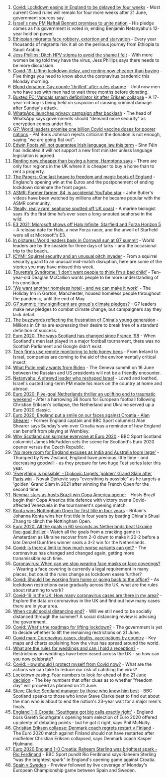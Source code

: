 1. [Covid: Lockdown easing in England to be delayed by four weeks](https://www.bbc.co.uk/news/uk-57464097) - Most current Covid rules will remain for four more weeks after 21 June, government sources say.
2. [Israel's new PM Naftali Bennett promises to unite nation](https://www.bbc.co.uk/news/world-middle-east-57464794) - His pledge comes as his government is voted in, ending Benjamin Netanyahu's 12-year hold on power.
3. [Ethiopian migrants face robbery, extortion and starvation](https://www.bbc.co.uk/news/world-africa-57447744) - Every year thousands of migrants risk it all on the perilous journey from Ethiopia to Saudi Arabia.
4. [Jess Phillips: Ditch HPV stigma to avoid the shame I felt](https://www.bbc.co.uk/news/uk-57438881) - With more women being told they have the virus, Jess Phillips says there needs to be more discussion.
5. [Covid-19: Lifting lockdown delay, and renting now cheaper than buying](https://www.bbc.co.uk/news/uk-57462782) - Five things you need to know about the coronavirus pandemic this Monday morning.
6. [Blood donation: Gay couple 'thrilled' after rules change](https://www.bbc.co.uk/news/uk-wales-57445053) - Until now men who have sex with men had to wait three months before donating.
7. [Buxted FC: Vandals smash defibrillator kit after Eriksen collapse](https://www.bbc.co.uk/news/uk-england-sussex-57466276) - A 17-year-old boy is being held on suspicion of causing criminal damage after Sunday's attack.
8. [WhatsApp launches privacy campaign after backlash](https://www.bbc.co.uk/news/technology-57440405) - The head of WhatsApp says governments should "demand more security" as encryption comes under fire.
9. [G7: World leaders promise one billion Covid vaccine doses for poorer nations](https://www.bbc.co.uk/news/uk-57461640) - PM Boris Johnson rejects criticism the donation is not enough, saying "we are going flat out".
10. [Edwin Poots will not guarantee Irish language law this term](https://www.bbc.co.uk/news/uk-northern-ireland-57464224) - Sinn Féin has indicated it will not support a new first minister unless language legislation is agreed.
11. [Renting now cheaper than buying a home, Hamptons says](https://www.bbc.co.uk/news/business-57464534) - There are only four regions in the UK where it is cheaper to buy a home than to rent a property.
12. [The Papers: One last heave to freedom and magic boots of England](https://www.bbc.co.uk/news/blogs-the-papers-57464374) - England's opening win at the Euros and the postponement of ending lockdown dominate the front pages.
13. [ASMR: Former farmer, 84, is accidental YouTube star](https://www.bbc.co.uk/news/uk-england-derbyshire-57402080) - John Butler's videos have been watched by millions after he became popular with the ASMR community.
14. [‘Really, really rare’ seahorse spotted off UK coast](https://www.bbc.co.uk/news/science-environment-57448237) - A marine biologist says it’s the first time he’s ever seen a long-snouted seahorse in the wild.
15. [E3 2021: Microsoft shows off Halo Infinite, Starfield and Forza Horizon 5](https://www.bbc.co.uk/news/technology-57464057) - A release date for Halo, a new Forza racer, and the unveil of Starfield were all at Microsoft's E3.
16. [In pictures: World leaders bask in Cornwall sun at G7 summit](https://www.bbc.co.uk/news/uk-57438878) - World leaders are by the seaside for three days of talks - and the occasional trip to the beach...
17. [ICYMI: Squirrel security and an unusual pitch invader](https://www.bbc.co.uk/news/world-57432086) - From a squirrel security guard to an unusual mid-match disruption, here are some of the stories you may have missed this week.
18. [Tourette’s Syndrome: ‘I don’t want people to think I’m a bad child’](https://www.bbc.co.uk/news/uk-northern-ireland-57435056) - Ten-year-old Deaglan McCallion wants people to be more understanding of his condition.
19. ['We want another homeless hotel - and we can make it work'](https://www.bbc.co.uk/news/stories-57448625) - The Holiday Inn in Gorton, Manchester, housed homeless people throughout the pandemic, until the end of May.
20. [G7 summit: How significant are group's climate pledges?](https://www.bbc.co.uk/news/science-environment-57462040) - G7 leaders make new pledges to combat climate change, but campaigners say they lack detail.
21. [The buzzwords reflecting the frustration of China's young generation](https://www.bbc.co.uk/news/world-asia-china-57328508) - Millions in China are expressing their desire to break free of a standard definition of success.
22. [Euro 2020: The ways Scotland has changed since France '98](https://www.bbc.co.uk/news/uk-scotland-57439470) - When Scotland's men last played in a major football tournament, there was no Scottish Parliament and Google didn't exist.
23. [Tech firms use remote monitoring to help honey bees](https://www.bbc.co.uk/news/business-57397182) - From Ireland to Israel, companies are coming to the aid of the environmentally critical insect.
24. [What Putin really wants from Biden](https://www.bbc.co.uk/news/world-europe-57427055) - The Geneva summit on 16 June between the Russian and US presidents will not be a friendly encounter.
25. [Netanyahu: A shrewd leader who reshaped Israel](https://www.bbc.co.uk/news/world-middle-east-57306615) - Loved and loathed, Israel's ousted long-term PM made his mark on the country at home and abroad.
26. [Euro 2020: Five-goal Netherlands thriller an uplifting end to traumatic weekend](https://www.bbc.co.uk/sport/football/57464514) - After a harrowing 36 hours for European football following Christian Eriksen's collapse, the Netherland and Ukraine served up a Euro 2020 classic.
27. [Euro 2020: England put a smile on our faces against Croatia - Alan Shearer](https://www.bbc.co.uk/sport/football/57436324) - Former England captain and BBC Sport columnist Alan Shearer says Sunday's win over Croatia was a reminder of how England can benefit from playing at Wembley.
28. [Why Scotland can surprise everyone at Euro 2020](https://www.bbc.co.uk/sport/football/57461842) - BBC Sport Scotland columnist James McFadden sets the scene for Scotland's Euro 2020 opener versus the Czech Republic.
29. ['No more room for England excuses as India and Australia loom large'](https://www.bbc.co.uk/sport/cricket/57462910) - Thumped by New Zealand, England have precious little time - and decreasing goodwill - as they prepare for two huge Test series later this year.
30. ['Everything is possible' - Djokovic targets 'golden' Grand Slam after Paris win](https://www.bbc.co.uk/sport/tennis/57461959) - Novak Djokovic says "everything is possible" as he targets a 'golden' Grand Slam in 2021 after winning the French Open for the second time.
31. [Neymar stars as hosts Brazil win Copa America opener](https://www.bbc.co.uk/sport/football/57464117) - Hosts Brazil begin their Copa America title defence with victory over a Covid-affected Venezuela in the tournament's opening match.
32. [Konta wins Nottingham Open for first title in four years](https://www.bbc.co.uk/sport/tennis/57457123) - Britain's Johanna Konta wins her first title in four years by beating China's Shuai Zhang to clinch the Nottingham Open.
33. [Euro 2020: All the goals in 60 seconds as Netherlands beat Ukraine five-goal thriller](https://www.bbc.co.uk/sport/av/football/57461974) - Watch all the goals from a cracking game in Amsterdam as Ukraine recover from 2-0 down to make it 20-2 before a late Denzel Dumfries winner seals a 3-2 win for the Netherlands.
34. [Covid: Is there a limit to how much worse variants can get?](https://www.bbc.co.uk/news/health-57431420) - The coronavirus has changed and changed again, getting more transmissible each time.
35. [Coronavirus: When can we stop wearing face masks or face coverings?](https://www.bbc.co.uk/news/health-51205344) - Wearing a face covering is currently a legal requirement in many places, but could the rules change as lockdown eases further?
36. [Covid: Should I be working from home or going back to the office?](https://www.bbc.co.uk/news/business-52567567) - As lockdown restrictions ease gradually across the UK, what are the rules about returning to work?
37. [Covid-19 in the UK: How many coronavirus cases are there in my area?](https://www.bbc.co.uk/news/uk-51768274) - Explore the data on coronavirus in the UK and find out how many cases there are in your area.
38. [When could social distancing end?](https://www.bbc.co.uk/news/uk-51506729) - Will we still need to be socially distanced through the summer? A social distancing review is advising the government.
39. [Covid: What's the roadmap for lifting lockdown?](https://www.bbc.co.uk/news/explainers-52530518) - The government is yet to decide whether to lift the remaining restrictions on 21 June.
40. [Covid map: Coronavirus cases, deaths, vaccinations by country](https://www.bbc.co.uk/news/world-51235105) - Key maps and charts explaining how the virus has spread around the world.
41. [What are the rules for weddings and can I hold a reception?](https://www.bbc.co.uk/news/explainers-52811509) - Restrictions on weddings have been eased across the UK - so how can you now celebrate?
42. [Covid: How should I protect myself from Covid now?](https://www.bbc.co.uk/news/health-57087517) - What are the actions we can take to reduce our risk of catching the virus?
43. [Lockdown easing: Four numbers to look for ahead of the 21 June decision](https://www.bbc.co.uk/news/57403888) - The key numbers that offer clues as to whether "freedom day" will proceed as planned on 21 June.
44. [Steve Clarke: Scotland manager by those who know him best](https://www.bbc.co.uk/sport/football/54908387) - BBC Scotland speaks to those who know Steve Clarke best to find out about the man who is about to end the nation's 23-year wait for a major men's finals.
45. [England 1-0 Croatia: 'Southgate got big calls exactly right'](https://www.bbc.co.uk/sport/football/57462001) - England boss Gareth Southgate's opening team selection of Euro 2020 offered up plenty of debating points - but he got it right, says Phil McNulty.
46. [Christian Eriksen collapse: Denmark coach regrets restart v Finland](https://www.bbc.co.uk/sport/football/57458978) - The Euro 2020 match against Finland should not have restarted after midfielder Christian Eriksen collapsed, says Denmark coach Kasper Hjulmand.
47. [Euro 2020 England 1-0 Croatia: Raheem Sterling was brightest spark - Rio Ferdinand](https://www.bbc.co.uk/sport/av/football/57462922) - BBC Sport pundit Rio Ferdinand says Raheem Sterling "was the brightest spark" in England's opening game against Croatia.
48. [Spain v Sweden](https://www.bbc.co.uk/sport/football/51197790) - Preview followed by live coverage of Monday's European Championship game between Spain and Sweden.
